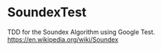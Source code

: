 # SoundexTest
TDD for the Soundex Algorithm using Google Test.
https://en.wikipedia.org/wiki/Soundex

